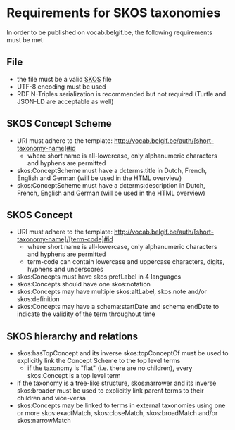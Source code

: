 # Requirements for SKOS taxonomies

In order to be published on vocab.belgif.be, the following requirements must be met

## File
 * the file must be a valid [SKOS](https://www.w3.org/2009/08/skos-reference/skos.html) file
 * UTF-8 encoding must be used
 * RDF N-Triples serialization is recommended but not required (Turtle and JSON-LD are acceptable as well)
 
## SKOS Concept Scheme
 * URI must adhere to the template: http://vocab.belgif.be/auth/[short-taxonomy-name]#id
    * where short name is all-lowercase, only alphanumeric characters and hyphens are permitted
 * skos:ConceptScheme must have a dcterms:title in Dutch, French, English and German (will be used in the HTML overview)
 * skos:ConceptScheme must have a dcterms:description in Dutch, French, English and German (will be used in the HTML overview)

## SKOS Concept
 * URI must adhere to the template: http://vocab.belgif.be/auth/[short-taxonomy-name]/[term-code]#id
   * where short name is all-lowercase, only alphanumeric characters and hyphens are permitted
   * term-code can contain lowercase and uppercase characters, digits, hyphens and underscores
 * skos:Concepts must have skos:prefLabel in 4 languages
 * skos:Concepts should have one skos:notation
 * skos:Concepts may have multiple skos:altLabel, skos:note and/or skos:definition
 * skos:Concepts may have a schema:startDate and schema:endDate to indicate the validity of the term throughout time

## SKOS hierarchy and relations
 * skos:hasTopConcept and its inverse skos:topConceptOf must be used to explicitly link the Concept Scheme to the top level terms
   * if the taxonomy is "flat" (i.e. there are no children), every skos:Concept is a top level term
 * if the taxonomy is a tree-like structure, skos:narrower and its inverse skos:broader must be used to explicitly link parent terms to their children and vice-versa
 * skos:Concepts may be linked to terms in external taxonomies using one or more skos:exactMatch, skos:closeMatch, skos:broadMatch and/or skos:narrowMatch
